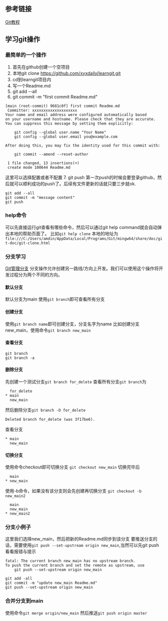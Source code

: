 ## 参考链接
[Git教程](https://www.yiibai.com/git)

## 学习git操作

### 最简单的一个操作
1. 首先在github创建一个空项目
2. 本地git clone https://github.com/xyxdaily/learngit.git
3. cd到learngit项目内
4. 写一个Readme.md
5. git add --all
6. git commit -m "first commit Readme.md"
```
[main (root-commit) 9681c0f] first commit Readme.md
 Committer: xxxxxxxxxxxxxxxxxxxx
Your name and email address were configured automatically based
on your username and hostname. Please check that they are accurate.
You can suppress this message by setting them explicitly:

    git config --global user.name "Your Name"
    git config --global user.email you@example.com

After doing this, you may fix the identity used for this commit with:

    git commit --amend --reset-author

 1 file changed, 13 insertions(+)
 create mode 100644 Readme.md
```
这里可以选择配置或者不配置
7. git push
第一次push的时候会要登录github，然后就可以顺利成功的push了。后续有文件更新的话就只要三步就ok.
```
git add --all
git commit -m "message content"
git push
```

### help命令
可以先直接运行git查看有哪些命令，然后可以通过git help command就会自动弹出本地的帮助页面了。
比如`git help clone`
本地的地址为`file:///C:/Users/amdin/AppData/Local/Programs/Git/mingw64/share/doc/git-doc/git-clone.html`

### 分支学习
[Git管理分支](https://www.yiibai.com/git/git_managing_branches.html)
分支操作允许创建另一路线/方向上开发。我们可以使用这个操作将开发过程分为两个不同的方向。

#### 默认分支
默认分支为main
使用`git branch`即可查看所有分支

#### 创建分支
使用`git branch name`即可创建分支，分支名字为name
比如创建分支new_main，使用命令`git branch new_main`

#### 查看分支
```
git branch 
git branch -a
```

#### 删除分支
先创建一个测试分支`git branch for_delete`
查看所有分支`git branch`为
```
  for_delete
* main
  new_main
```
然后删除分支`git branch -D for_delete`
```
Deleted branch for_delete (was 3f17be6).
```

查看分支
```
* main
  new_main
```

#### 切换分支
使用命令checkout即可切换分支
`git checkout new_main`
切换完毕后
```
  main
* new_main
```

使用-b命令，如果没有该分支则会先创建再切换分支
`git checkout -b new_main2`
```
  main
  new_main
* new_main2
```

### 分支小例子
这里我们选择new_main，然后把新的Readme.md同步到该分支
要推送分支的话，需要使用`git push --set-upstream origin new_main`,当然可以先git push看看报错与提示
```
fatal: The current branch new_main has no upstream branch.
To push the current branch and set the remote as upstream, use
    git push --set-upstream origin new_main
```
```
git add -all
git commit -m "update new_main Readme.md"
git push --set-upstream origin new_main
```

### 合并分支到main
使用命令`git merge origin/new_main`
然后推送`git push origin master`
